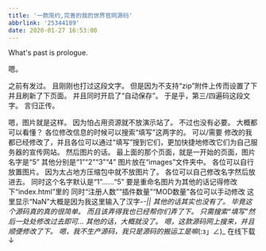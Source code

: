 ```yaml
---
title: '一款简约,完善的我的世界官网源码'
abbrlink: '25344189'
date: 2020-01-27 16:53:00
---
```

What's past is prologue.

<!--more-->嗯。
之前有发过。
且刚刚也打过这段文字。
但是因为不支持“zip”附件上传而设置了下并且刷新了下页面。
并且同时开启了“自动保存”。
于是乎，第三/四遍码这段文字。
言归正传。

嗯，图片就是这样。
因为怕占用资源就不放演示站了。
不过也没有必要。
大概都可以看懂？
各位修改信息的时候可以搜索“填写”这两字的。
可以/需要 修改的我都已经修改了，并且各位可以通过“填写”搜到它们，更加快捷地修改它们为自己服务器的宣传网站。
然后图片的话。
最上面的那个页面，就是一开始的页面，图片名字是“5”
其他分别是“1”“2”“3”“4”
图片放在“images”文件夹中。
各位可以自行放置图片。
因为太占地方压缩包中就不放图片了。
各位可以自己修改名字然后放进去。
同时这个名字默认是“1”……“5”
要是重命名图片为其他的话记得修改下“index.html”里的
同时“注册人数”“插件数量”“MOD数量”各位可以手动修改
这里显示“NaN”大概是因为我这里输入了汉字-_-||
其他的话其实也没有了。
毕竟这个源码真的真的很简单。
而且该弄得我也已经帮你们弄了下。
只需搜索“填写”然后一处处修改过去即可...
其他的话，大概就没了。
嗯，这款源码网上搜来，并且顺便修改了下。
嗯，我不生产源码，我只是源码的搬运工是嘛_(:з」∠)_
在线下载↓
